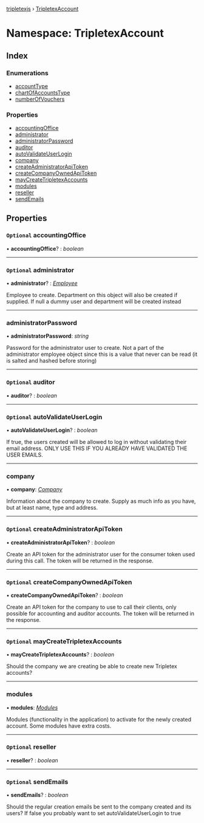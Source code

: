 [tripletexjs](../README.md) › [TripletexAccount](tripletexaccount.md)

# Namespace: TripletexAccount

## Index

### Enumerations

* [accountType](../enums/tripletexaccount.accounttype.md)
* [chartOfAccountsType](../enums/tripletexaccount.chartofaccountstype.md)
* [numberOfVouchers](../enums/tripletexaccount.numberofvouchers.md)

### Properties

* [accountingOffice](tripletexaccount.md#optional-accountingoffice)
* [administrator](tripletexaccount.md#optional-administrator)
* [administratorPassword](tripletexaccount.md#administratorpassword)
* [auditor](tripletexaccount.md#optional-auditor)
* [autoValidateUserLogin](tripletexaccount.md#optional-autovalidateuserlogin)
* [company](tripletexaccount.md#company)
* [createAdministratorApiToken](tripletexaccount.md#optional-createadministratorapitoken)
* [createCompanyOwnedApiToken](tripletexaccount.md#optional-createcompanyownedapitoken)
* [mayCreateTripletexAccounts](tripletexaccount.md#optional-maycreatetripletexaccounts)
* [modules](tripletexaccount.md#modules)
* [reseller](tripletexaccount.md#optional-reseller)
* [sendEmails](tripletexaccount.md#optional-sendemails)

## Properties

### `Optional` accountingOffice

• **accountingOffice**? : *boolean*

___

### `Optional` administrator

• **administrator**? : *[Employee](employee.md)*

Employee to create. Department on this object will also be created if supplied. If null a dummy user and department will be created instead

___

###  administratorPassword

• **administratorPassword**: *string*

Password for the administrator user to create. Not a part of the administrator employee object since this is a value that never can be read (it is salted and hashed before storing)

___

### `Optional` auditor

• **auditor**? : *boolean*

___

### `Optional` autoValidateUserLogin

• **autoValidateUserLogin**? : *boolean*

If true, the users created will be allowed to log in without validating their email address. ONLY USE THIS IF YOU ALREADY HAVE VALIDATED THE USER EMAILS.

___

###  company

• **company**: *[Company](company.md)*

Information about the company to create. Supply as much info as you have, but at least name, type and address.

___

### `Optional` createAdministratorApiToken

• **createAdministratorApiToken**? : *boolean*

Create an API token for the administrator user for the consumer token used during this call. The token will be returned in the response.

___

### `Optional` createCompanyOwnedApiToken

• **createCompanyOwnedApiToken**? : *boolean*

Create an API token for the company to use to call their clients, only possible for accounting and auditor accounts. The token will be returned in the response.

___

### `Optional` mayCreateTripletexAccounts

• **mayCreateTripletexAccounts**? : *boolean*

Should the company we are creating be able to create new Tripletex accounts?

___

###  modules

• **modules**: *[Modules](../interfaces/modules.md)*

Modules (functionality in the application) to activate for the newly created account. Some modules have extra costs.

___

### `Optional` reseller

• **reseller**? : *boolean*

___

### `Optional` sendEmails

• **sendEmails**? : *boolean*

Should the regular creation emails be sent to the company created and its users? If false you probably want to set autoValidateUserLogin to true
